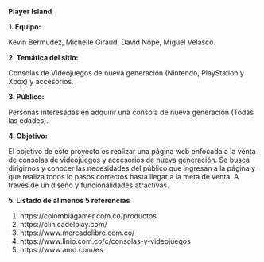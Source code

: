 **Player Island**

**1. Equipo:**

Kevin Bermudez, Michelle Giraud, David Nope, Miguel Velasco.

**2. Temática del sitio:**

Consolas de Videojuegos de nueva generación (Nintendo, PlayStation y Xbox) y accesorios.

**3. Público:**

Personas interesadas en adquirir una consola de nueva generación (Todas las edades).

**4. Objetivo:**

El objetivo de este proyecto es realizar una página web enfocada a la venta de consolas de videojuegos y accesorios de nueva generación. Se busca dirigirnos y conocer las necesidades del público que ingresan a la página y  que realiza todos lo pasos correctos hasta llegar a la meta de venta. A través de un diseño y funcionalidades atractivas.

**5. Listado de al menos 5 referencias**

<ol> 
        <li>https://colombiagamer.com.co/productos</li>
        <li>https://clinicadelplay.com/</li>
        <li>https://www.mercadolibre.com.co/</li>
        <li>https://www.linio.com.co/c/consolas-y-videojuegos</li>
        <li>https://www.amd.com/es</li>
</ol>

